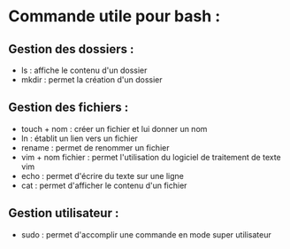 # Commande utile pour bash :

## Gestion des dossiers :

* ls : affiche le contenu d'un dossier
* mkdir : permet la création d'un dossier

## Gestion des fichiers :

* touch + nom : créer un fichier et lui donner un nom
* ln : établit un lien vers un fichier
* rename : permet de renommer un fichier
* vim + nom fichier : permet l'utilisation du logiciel de traitement de texte vim
* echo : permet d'écrire du texte sur une ligne
* cat : permet d'afficher le contenu d'un fichier

## Gestion utilisateur :

* sudo : permet d'accomplir une commande en mode super utilisateur

